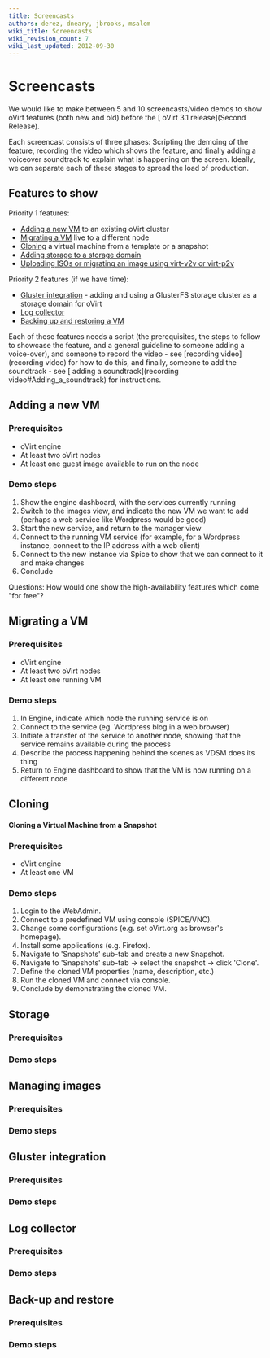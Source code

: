 ```yaml
---
title: Screencasts
authors: derez, dneary, jbrooks, msalem
wiki_title: Screencasts
wiki_revision_count: 7
wiki_last_updated: 2012-09-30
---
```


# Screencasts

We would like to make between 5 and 10 screencasts/video demos to show oVirt features (both new and old) before the [ oVirt 3.1 release](Second Release).

Each screencast consists of three phases: Scripting the demoing of the feature, recording the video which shows the feature, and finally adding a voiceover soundtrack to explain what is happening on the screen. Ideally, we can separate each of these stages to spread the load of production.

## Features to show

Priority 1 features:

*   [ Adding a new VM](#Adding_a_new_VM) to an existing oVirt cluster
*   [ Migrating a VM](#Migrating_a_VM) live to a different node
*   [ Cloning](#Cloning) a virtual machine from a template or a snapshot
*   [ Adding storage to a storage domain](#Storage)
*   [ Uploading ISOs or migrating an image using virt-v2v or virt-p2v](#Managing_images)

Priority 2 features (if we have time):

*   [ Gluster integration](#Gluster_integration) - adding and using a GlusterFS storage cluster as a storage domain for oVirt
*   [ Log collector](#Log_collector)
*   [ Backing up and restoring a VM](#Back-up_and_restore)

Each of these features needs a script (the prerequisites, the steps to follow to showcase the feature, and a general guideline to someone adding a voice-over), and someone to record the video - see [recording video](recording video) for how to do this, and finally, someone to add the soundtrack - see [ adding a soundtrack](recording video#Adding_a_soundtrack) for instructions.

## Adding a new VM

### Prerequisites

*   oVirt engine
*   At least two oVirt nodes
*   At least one guest image available to run on the node

### Demo steps

1.  Show the engine dashboard, with the services currently running
2.  Switch to the images view, and indicate the new VM we want to add (perhaps a web service like Wordpress would be good)
3.  Start the new service, and return to the manager view
4.  Connect to the running VM service (for example, for a Wordpress instance, connect to the IP address with a web client)
5.  Connect to the new instance via Spice to show that we can connect to it and make changes
6.  Conclude

Questions: How would one show the high-availability features which come "for free"?

## Migrating a VM

### Prerequisites

*   oVirt engine
*   At least two oVirt nodes
*   At least one running VM

### Demo steps

1.  In Engine, indicate which node the running service is on
2.  Connect to the service (eg. Wordpress blog in a web browser)
3.  Initiate a transfer of the service to another node, showing that the service remains available during the process
4.  Describe the process happening behind the scenes as VDSM does its thing
5.  Return to Engine dashboard to show that the VM is now running on a different node

## Cloning

#### Cloning a Virtual Machine from a Snapshot

### Prerequisites

*   oVirt engine
*   At least one VM

### Demo steps

1.  Login to the WebAdmin.
2.  Connect to a predefined VM using console (SPICE/VNC).
3.  Change some configurations (e.g. set oVirt.org as browser's homepage).
4.  Install some applications (e.g. Firefox).
5.  Navigate to 'Snapshots' sub-tab and create a new Snapshot.
6.  Navigate to 'Snapshots' sub-tab -> select the snapshot -> click 'Clone'.
7.  Define the cloned VM properties (name, description, etc.)
8.  Run the cloned VM and connect via console.
9.  Conclude by demonstrating the cloned VM.

## Storage

### Prerequisites

### Demo steps

## Managing images

### Prerequisites

### Demo steps

## Gluster integration

### Prerequisites

### Demo steps

## Log collector

### Prerequisites

### Demo steps

## Back-up and restore

### Prerequisites

### Demo steps
